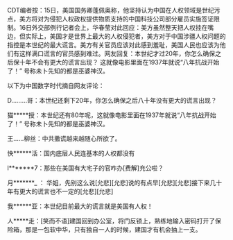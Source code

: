 CDT编者按：15日，美国国务卿蓬佩奥称，他坚持认为中国在人权领域是世纪污点，美方将对为侵犯人权政权提供物质支持的中国科技公司部分雇员实施签证限制。16日外交部例行记者会上，华春莹对此回应：美方虽然整天把人权挂在嘴边，但实际上，美国才是世界上最大的人权侵犯者，美方对于中国涉疆人权问题的指控是本世纪的最大谎言。美方有关官员应该对此感到羞耻，美国人民也应该为他们有这样满口谎言的官员感到难过。网友回复：本世纪才过20年，你怎么确保之后保十年不会有更大的谎言出现？ 这就像电影里面在1937年就说“八年抗战开始了！” 号称未卜先知的都是巫婆神汉。 

以下为中国数字时代摘自网友评论：

D………哥：本世纪还剩下20年，你怎么确保之后八十年没有更大的谎言出现？

猫*****授：本世纪还有80年呢，这就像电影里面在1937年就说“八年抗战开始了！” 号称未卜先知的都是巫婆神汉。

王……柳丝：中共撒谎越来越随心所欲了。

快******活：国内底层人民连基本的人权都没有

l*******7：那些在美国有大宅子的官咋办[费解]充公啦？

月*******_ ： 华姐，先别这么说[允悲][允悲]说的有点早[允悲][允悲]接下来几十年有更大的谎言也不一定的[允悲][允悲]

我******亚：本世纪目前最大的谎言就是美国有人权！

人*****走：[笑而不语]建国回到办公室，将门反锁上，熟练地输入密码打开了保险箱，那是一包软中华，只有独自一人的时候，建国才有机会抽上一支。


